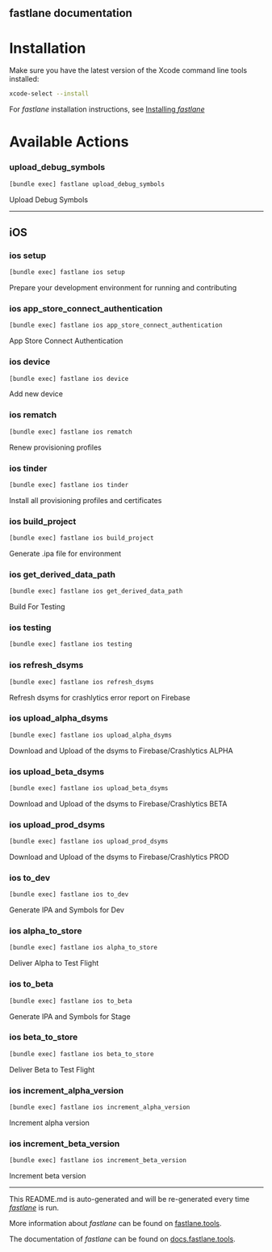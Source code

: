 fastlane documentation
----

# Installation

Make sure you have the latest version of the Xcode command line tools installed:

```sh
xcode-select --install
```

For _fastlane_ installation instructions, see [Installing _fastlane_](https://docs.fastlane.tools/#installing-fastlane)

# Available Actions

### upload_debug_symbols

```sh
[bundle exec] fastlane upload_debug_symbols
```

Upload Debug Symbols

----


## iOS

### ios setup

```sh
[bundle exec] fastlane ios setup
```

Prepare your development environment for running and contributing

### ios app_store_connect_authentication

```sh
[bundle exec] fastlane ios app_store_connect_authentication
```

App Store Connect Authentication

### ios device

```sh
[bundle exec] fastlane ios device
```

Add new device

### ios rematch

```sh
[bundle exec] fastlane ios rematch
```

Renew provisioning profiles

### ios tinder

```sh
[bundle exec] fastlane ios tinder
```

Install all provisioning profiles and certificates

### ios build_project

```sh
[bundle exec] fastlane ios build_project
```

Generate .ipa file for environment

### ios get_derived_data_path

```sh
[bundle exec] fastlane ios get_derived_data_path
```

Build For Testing

### ios testing

```sh
[bundle exec] fastlane ios testing
```



### ios refresh_dsyms

```sh
[bundle exec] fastlane ios refresh_dsyms
```

Refresh dsyms for crashlytics error report on Firebase

### ios upload_alpha_dsyms

```sh
[bundle exec] fastlane ios upload_alpha_dsyms
```

Download and Upload of the dsyms to Firebase/Crashlytics ALPHA

### ios upload_beta_dsyms

```sh
[bundle exec] fastlane ios upload_beta_dsyms
```

Download and Upload of the dsyms to Firebase/Crashlytics BETA

### ios upload_prod_dsyms

```sh
[bundle exec] fastlane ios upload_prod_dsyms
```

Download and Upload of the dsyms to Firebase/Crashlytics PROD

### ios to_dev

```sh
[bundle exec] fastlane ios to_dev
```

Generate IPA and Symbols for Dev

### ios alpha_to_store

```sh
[bundle exec] fastlane ios alpha_to_store
```

Deliver Alpha to Test Flight

### ios to_beta

```sh
[bundle exec] fastlane ios to_beta
```

Generate IPA and Symbols for Stage

### ios beta_to_store

```sh
[bundle exec] fastlane ios beta_to_store
```

Deliver Beta to Test Flight

### ios increment_alpha_version

```sh
[bundle exec] fastlane ios increment_alpha_version
```

Increment alpha version

### ios increment_beta_version

```sh
[bundle exec] fastlane ios increment_beta_version
```

Increment beta version

----

This README.md is auto-generated and will be re-generated every time [_fastlane_](https://fastlane.tools) is run.

More information about _fastlane_ can be found on [fastlane.tools](https://fastlane.tools).

The documentation of _fastlane_ can be found on [docs.fastlane.tools](https://docs.fastlane.tools).
